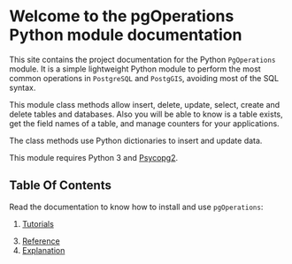 # Welcome to the pgOperations Python module documentation

This site contains the project documentation for the Python
`PgOperations` module. It is a simple lightweight Python module to perform the most 
common operations in `PostgreSQL` and `PostgGIS`, avoiding most of the SQL syntax.

This module class methods allow insert, delete, update, select, create 
and delete tables and databases. Also you will be able to know is a table exists, get the field names 
of a table, and manage counters for your applications. 

The  class methods use Python dictionaries to insert and update data.

This module requires Python 3 and [Psycopg2](https://pypi.org/project/psycopg2/).

## Table Of Contents

Read the documentation to know how to install and use `pgOperations`:

1. [Tutorials](tutorials.md)
<!--2. [How-To Guides](how-to-guides.md)-->
3. [Reference](reference.md)
4. [Explanation](explanation.md)


